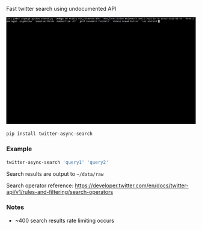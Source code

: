 Fast twitter search using undocumented API

![](assets/example.gif)

```bash
pip install twitter-async-search
```

### Example
```bash
twitter-async-search 'query1' 'query2' 
```
Search results are output to `~/data/raw`

Search operator reference: https://developer.twitter.com/en/docs/twitter-api/v1/rules-and-filtering/search-operators

### Notes
- ~400 search results rate limiting occurs
